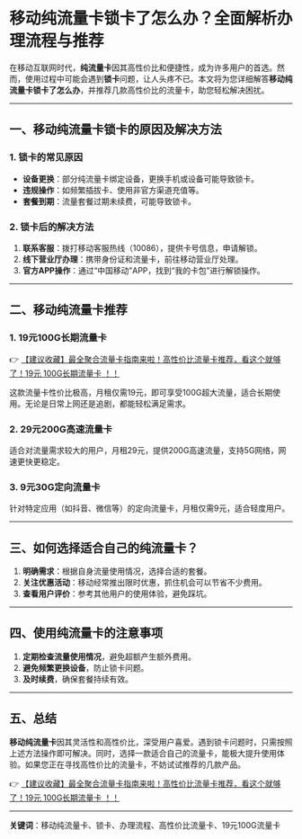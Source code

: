 # 移动纯流量卡锁卡了怎么办？全面解析办理流程与推荐

在移动互联网时代，**纯流量卡**因其高性价比和便捷性，成为许多用户的首选。然而，使用过程中可能会遇到**锁卡**问题，让人头疼不已。本文将为您详细解答**移动纯流量卡锁卡了怎么办**，并推荐几款高性价比的流量卡，助您轻松解决困扰。

---

## 一、移动纯流量卡锁卡的原因及解决方法

### 1. 锁卡的常见原因
- **设备更换**：部分纯流量卡绑定设备，更换手机或设备可能导致锁卡。
- **违规操作**：如频繁插拔卡、使用非官方渠道充值等。
- **套餐到期**：流量套餐过期未续费，可能导致锁卡。

### 2. 锁卡后的解决方法
1. **联系客服**：拨打移动客服热线（10086），提供卡号信息，申请解锁。
2. **线下营业厅办理**：携带身份证和流量卡，前往移动营业厅处理。
3. **官方APP操作**：通过“中国移动”APP，找到“我的卡包”进行解锁操作。

---

## 二、移动纯流量卡推荐

### 1. 19元100G长期流量卡
👉 [【建议收藏】最全聚合流量卡指南来啦！高性价比流量卡推荐，看这个就够了！19元 100G长期流量卡 ！！](https://bit.ly/Liuliangka)

这款流量卡性价比极高，月租仅需19元，即可享受100G超大流量，适合长期使用。无论是日常上网还是追剧，都能轻松满足需求。

### 2. 29元200G高速流量卡
适合对流量需求较大的用户，月租29元，提供200G高速流量，支持5G网络，网速更快更稳定。

### 3. 9元30G定向流量卡
针对特定应用（如抖音、微信等）的定向流量卡，月租仅需9元，适合轻度用户。

---

## 三、如何选择适合自己的纯流量卡？

1. **明确需求**：根据自身流量使用情况，选择合适的套餐。
2. **关注优惠活动**：移动经常推出限时优惠，抓住机会可以节省不少费用。
3. **查看用户评价**：参考其他用户的使用体验，避免踩坑。

---

## 四、使用纯流量卡的注意事项

1. **定期检查流量使用情况**，避免超额产生额外费用。
2. **避免频繁更换设备**，防止锁卡问题。
3. **及时续费**，确保套餐持续有效。

---

## 五、总结

**移动纯流量卡**因其灵活性和高性价比，深受用户喜爱。遇到锁卡问题时，只需按照上述方法操作即可解决。同时，选择一款适合自己的流量卡，能极大提升使用体验。如果您正在寻找高性价比的流量卡，不妨试试推荐的几款产品。

👉 [【建议收藏】最全聚合流量卡指南来啦！高性价比流量卡推荐，看这个就够了！19元 100G长期流量卡 ！！](https://bit.ly/Liuliangka)

---

**关键词**：移动纯流量卡、锁卡、办理流程、高性价比流量卡、19元100G流量卡